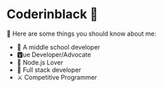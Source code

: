 # Coderinblack 🍌
📌 Here are some things you should know about me:
- 🏫 A middle school developer
- 🆅ue Developer/Advocate
- 💖 Node.js Lover
- 🥞 Full stack developer
- ⚔️ Competitive Programmer